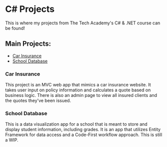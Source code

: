 # C# Projects

This is where my projects from The Tech Academy's C# & .NET course can be found!

## Main Projects:

* [Car Insurance](https://github.com/ryeansharratt/The-Tech-Academy-Basic-C-Projects/tree/main/CarInsurance)
* [School Database](https://github.com/ryeansharratt/The-Tech-Academy-Basic-C-Projects/tree/main/StudentDBProject)

### Car Insurance

This project is an MVC web app that mimics a car insurance website. It takes user input on policy information and calculates a quote based on business logic. There is also an admin page to view all insured clients and the quotes they've been issued.

### School Database

This is a data visualization app for a school that is meant to store and display student information, including grades. It is an app that utilizes Entity Framework for data access and a Code-First workflow approach. This is still a WIP.
